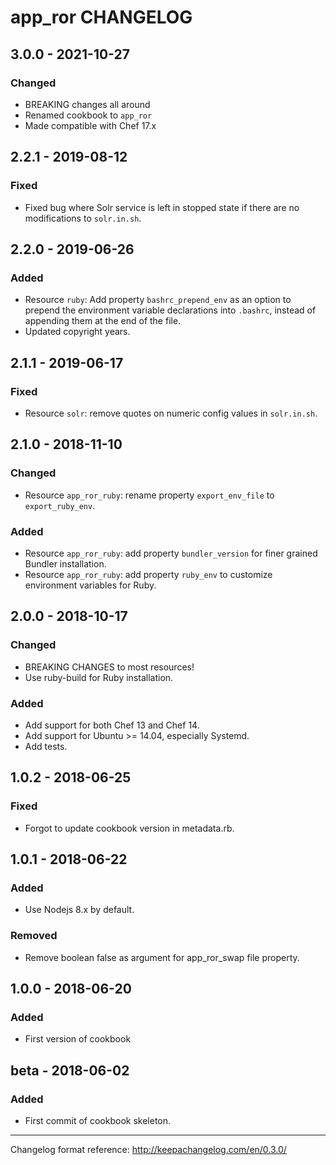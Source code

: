 # app_ror CHANGELOG

## 3.0.0 - 2021-10-27
### Changed
- BREAKING changes all around
- Renamed cookbook  to `app_ror`
- Made compatible with Chef 17.x

## 2.2.1 - 2019-08-12
### Fixed
- Fixed bug where Solr service is left in stopped state if there are no modifications to `solr.in.sh`.

## 2.2.0 - 2019-06-26
### Added
- Resource `ruby`: Add property `bashrc_prepend_env` as an option to prepend the environment variable declarations into `.bashrc`, instead of appending them at the end of the file.
- Updated copyright years.

## 2.1.1 - 2019-06-17
### Fixed
- Resource `solr`: remove quotes on numeric config values in `solr.in.sh`.

## 2.1.0 - 2018-11-10
### Changed
- Resource `app_ror_ruby`: rename property `export_env_file` to `export_ruby_env`.

### Added
- Resource `app_ror_ruby`: add property `bundler_version` for finer grained Bundler installation.
- Resource `app_ror_ruby`: add property `ruby_env` to customize environment variables for Ruby.

## 2.0.0 - 2018-10-17
### Changed
- BREAKING CHANGES to most resources!
- Use ruby-build for Ruby installation.

### Added
- Add support for both Chef 13 and Chef 14.
- Add support for Ubuntu >= 14.04, especially Systemd.
- Add tests.

## 1.0.2 - 2018-06-25
### Fixed
- Forgot to update cookbook version in metadata.rb.

## 1.0.1 - 2018-06-22
### Added
- Use Nodejs 8.x by default.

### Removed
- Remove boolean false as argument for app_ror_swap file property.

## 1.0.0 - 2018-06-20
### Added
- First version of cookbook

## beta - 2018-06-02
### Added
- First commit of cookbook skeleton.

---
Changelog format reference: http://keepachangelog.com/en/0.3.0/
